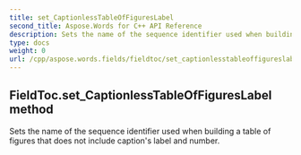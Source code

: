 ```yaml
---
title: set_CaptionlessTableOfFiguresLabel
second_title: Aspose.Words for C++ API Reference
description: Sets the name of the sequence identifier used when building a table of figures that does not include caption's label and number. 
type: docs
weight: 0
url: /cpp/aspose.words.fields/fieldtoc/set_captionlesstableoffigureslabel/
---
```

## FieldToc.set_CaptionlessTableOfFiguresLabel method


Sets the name of the sequence identifier used when building a table of figures that does not include caption's label and number. 

